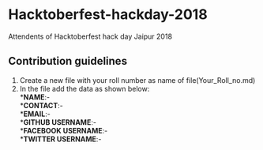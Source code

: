 # Hacktoberfest-hackday-2018
Attendents of Hacktoberfest hack day Jaipur 2018

## Contribution guidelines
1. Create a new file with your roll number as name of file(Your_Roll_no.md)
2. In the file add the data as shown below:<br/>
***NAME**:-<br/>
***CONTACT**:-<br/>
***EMAIL**:-<br/>
***GITHUB USERNAME**:-<br/>
***FACEBOOK USERNAME**:-<br/>
***TWITTER USERNAME**:-<br/>
